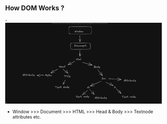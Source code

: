 ## How DOM Works ?

-![Alt text](image.png)

- Window >>> Document >>> HTML >>> Head & Body >>> Textnode attributes etc.
                                    